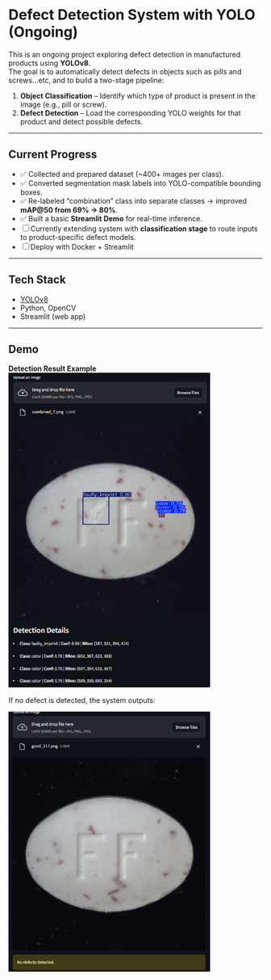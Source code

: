 ﻿# Defect Detection System with YOLO (Ongoing)

This is an ongoing project exploring defect detection in manufactured products using **YOLOv8**.  
The goal is to automatically detect defects in objects such as pills and screws...etc, and to build a two-stage pipeline:

1. **Object Classification** – Identify which type of product is present in the image (e.g., pill or screw).  
2. **Defect Detection** – Load the corresponding YOLO weights for that product and detect possible defects.  

---

## Current Progress
- ✅ Collected and prepared dataset (~400+ images per class).  
- ✅ Converted segmentation mask labels into YOLO-compatible bounding boxes.  
- ✅ Re-labeled “combination” class into separate classes → improved **mAP@50 from 69% → 80%**.  
- ✅ Built a basic **Streamlit Demo** for real-time inference.  
- ☐ Currently extending system with **classification stage** to route inputs to product-specific defect models.  
- ☐ Deploy with Docker + Streamlit

---

## Tech Stack
- [YOLOv8](https://github.com/ultralytics/ultralytics)  
- Python, OpenCV  
- Streamlit (web app)  
---

## Demo
**Detection Result Example**  
<img src="results\defected.png" width="400"/>  

If no defect is detected, the system outputs:  


<img src="results\good.png" width="400"/>  

